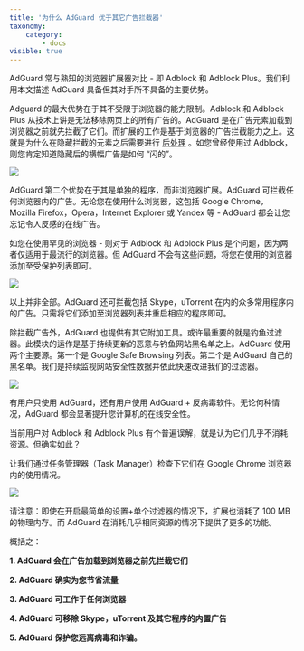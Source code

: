 ```yaml
---
title: '为什么 AdGuard 优于其它广告拦截器'
taxonomy:
    category:
        - docs
visible: true
---
```


AdGuard 常与熟知的浏览器扩展器对比 - 即 Adblock 和 Adblock Plus。我们利用本文描述 AdGuard 具备但其对手所不具备的主要优势。

Adguard 的最大优势在于其不受限于浏览器的能力限制。Adblock 和 Adblock Plus 从技术上讲是无法移除网页上的所有广告的。AdGuard 是在广告元素加载到浏览器之前就先拦截了它们。而扩展的工作是基于浏览器的广告拦截能力之上。这就是为什么在隐藏拦截的元素之后需要进行 [后处理](http://adguard.com/en/how-ads-blocked.html#cosmetic) 。如您曾经使用过 Adblock，则您肯定知道隐藏后的横幅广告是如何 “闪的”。

<img src="https://kb.adguard.com/user/pages/01.general/10.why-is-adguard-better/banner.png" />

AdGuard 第二个优势在于其是单独的程序，而非浏览器扩展。AdGuard 可拦截任何浏览器内的广告。无论您在使用什么浏览器，这包括 Google Chrome，Mozilla Firefox，Opera，Internet Explorer 或 Yandex 等 - AdGuard 都会让您忘记令人反感的在线广告。

如您在使用罕见的浏览器 - 则对于 Adblock 和 Adblock Plus 是个问题，因为两者仅适用于最流行的浏览器。但 AdGuard 不会有这些问题，将您在使用的浏览器添加至受保护列表即可。

<img src="https://cdn.adguard.com/public/Adguard/kb/newscreenshots/Zh/add_app_cn.png" />

以上并非全部。AdGuard 还可拦截包括 Skype，uTorrent 在内的众多常用程序内的广告。只需将它们添加至浏览器列表并重启相应的程序即可。

除拦截广告外，AdGuard 也提供有其它附加工具。或许最重要的就是钓鱼过滤器。此模块的运作是基于持续更新的恶意与钓鱼网站黑名单之上。AdGuard 使用两个主要源。第一个是 Google Safe Browsing 列表。第二个是 AdGuard 自己的黑名单。我们是持续监视网站安全性数据并依此快速改进我们的过滤器。

<img src="https://cdn.adguard.com/public/Adguard/kb/newscreenshots/Zh/warning_cn.png" />

有用户只使用 AdGuard，还有用户使用 AdGuard + 反病毒软件。无论何种情况，AdGuard 都会显著提升您计算机的在线安全性。

当前用户对 Adblock 和 Adblock Plus 有个普遍误解，就是认为它们几乎不消耗资源。但确实如此？

让我们通过任务管理器（Task Manager）检查下它们在 Google Chrome 浏览器内的使用情况。

<img src="https://kb.adguard.com/user/pages/01.general/10.why-is-adguard-better/task%20manager.png" />

请注意：即使在开启最简单的设置+单个过滤器的情况下，扩展也消耗了 100 MB 的物理内存。而 AdGuard 在消耗几乎相同资源的情况下提供了更多的功能。

概括之：

**1. AdGuard 会在广告加载到浏览器之前先拦截它们**

**2. AdGuard 确实为您节省流量**

**3. AdGuard 可工作于任何浏览器**

**4. AdGuard 可移除 Skype，uTorrent 及其它程序的内置广告**

**5. AdGuard 保护您远离病毒和诈骗。**
